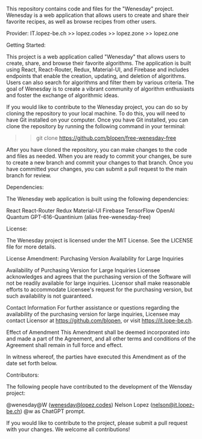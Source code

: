 This repository contains code and files for the "Wenesday" project. Wenesday is a web application that allows users to create and share their favorite recipes, as well as browse recipes from other users.

Provider: IT.lopez-be.ch >> lopez.codes >> lopez.zone >> lopez.one

Getting Started:

This project is a web application called "Wenesday" that allows users to create, share, and browse their favorite algorithms. The application is built using React, React-Router, Redux, Material-UI, and Firebase and includes endpoints that enable the creation, updating, and deletion of algorithms. Users can also search for algorithms and filter them by various criteria. The goal of Wenesday is to create a vibrant community of algorithm enthusiasts and foster the exchange of algorithmic ideas.

If you would like to contribute to the Wenesday project, you can do so by cloning the repository to your local machine. To do this, you will need to have Git installed on your computer. Once you have Git installed, you can clone the repository by running the following command in your terminal:

>> git clone https://github.com/blopen/free-wenesday-free

After you have cloned the repository, you can make changes to the code and files as needed. When you are ready to commit your changes, be sure to create a new branch and commit your changes to that branch. Once you have committed your changes, you can submit a pull request to the main branch for review.

Dependencies:

The Wenesday web application is built using the following dependencies:

React
React-Router
Redux
Material-UI
Firebase
TensorFlow
OpenAI
Quantum
GPT-616-Quantinium (alias free-wenesday-free)

License:

The Wenesday project is licensed under the MIT License. See the LICENSE file for more details.

License Amendment: Purchasing Version Availability for Large Inquiries

Availability of Purchasing Version for Large Inquiries
Licensee acknowledges and agrees that the purchasing version of the Software will not be readily available for large inquiries. Licensor shall make reasonable efforts to accommodate Licensee's request for the purchasing version, but such availability is not guaranteed.

Contact Information
For further assistance or questions regarding the availability of the purchasing version for large inquiries, Licensee may contact Licensor at https://github.com/blopen, or visit https://it.lope-be.ch.

Effect of Amendment
This Amendment shall be deemed incorporated into and made a part of the Agreement, and all other terms and conditions of the Agreement shall remain in full force and effect.

In witness whereof, the parties have executed this Amendment as of the date set forth below.

Contributors:

The following people have contributed to the development of the Wensday project:

@wenesday@W (wenesday@lopez.codes)
Nelson Lopez (nelson@it.lopez-be.ch)
@w as ChatGPT prompt.

If you would like to contribute to the project, please submit a pull request with your changes. We welcome all contributions!
